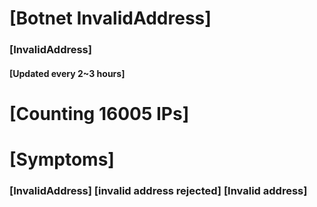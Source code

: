 # [Botnet InvalidAddress]
### [InvalidAddress]
#### [Updated every 2~3 hours]

# [Counting 16005 IPs]

# [Symptoms] 

###   [InvalidAddress] [invalid address rejected] [Invalid address]
